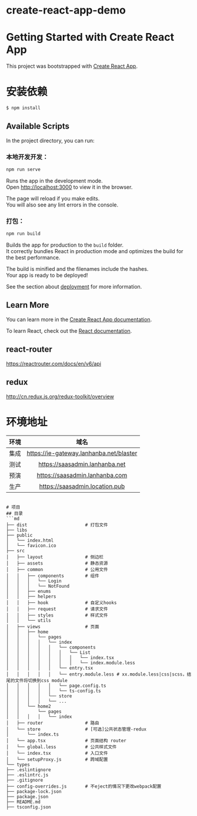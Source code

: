 # create-react-app-demo

# Getting Started with Create React App

This project was bootstrapped with [Create React App](https://github.com/facebook/create-react-app).


# 安装依赖
```bash
$ npm install
```

## Available Scripts

In the project directory, you can run:

### 本地开发开发：
```bash
npm run serve
```

Runs the app in the development mode.\
Open [http://localhost:3000](http://localhost:3000) to view it in the browser.

The page will reload if you make edits.\
You will also see any lint errors in the console.

### 打包：
```bash
npm run build
```

Builds the app for production to the `build` folder.\
It correctly bundles React in production mode and optimizes the build for the best performance.

The build is minified and the filenames include the hashes.\
Your app is ready to be deployed!

See the section about [deployment](https://facebook.github.io/create-react-app/docs/deployment) for more information.

## Learn More

You can learn more in the [Create React App documentation](https://facebook.github.io/create-react-app/docs/getting-started).

To learn React, check out the [React documentation](https://reactjs.org/).

## react-router

https://reactrouter.com/docs/en/v6/api

## redux

http://cn.redux.js.org/redux-toolkit/overview

# 环境地址
| 环境 | 域名 |
|:------:|:------------------:|
| 集成 | https://ie-gateway.lanhanba.net/blaster |
| 测试 | https://saasadmin.lanhanba.net  |
| 预演 | https://saasadmin.lanhanba.com  |
| 生产 | https://saasadmin.location.pub  |


```

# 项目
## 目录
```md
├── dist                      # 打包文件
├── libs
├── public
│   └── index.html
│   └── favicon.ico
├── src
│   ├── layout                # 侧边栏
│   ├── assets                # 静态资源
│   ├── common                # 公用文件
│   │   ├── components        # 组件
│   │   │   └── Login
│   │   │   └── NotFound
│   │   ├── enums
│   │   ├── helpers
│   │   ├── hook              # 自定义hooks
│   │   ├── request           # 请求文件
│   │   ├── styles            # 样式文件
│   │   └── utils
│   ├── views                 # 页面
│   │   ├── home
│   │   │   └── pages
│   │   │   │   └── index
│   │   │   │   │   └── components
│   │   │   │   │   │   └── List
│   │   │   │   │   │   │   └── index.tsx
│   │   │   │   │   │   │   └── index.module.less
│   │   │   │   │   └── entry.tsx
│   │   │   │   │   └── entry.module.less # xx.module.less|css|scss，结尾的文件将切换到css module
│   │   │   │   │   └── page.config.ts
│   │   │   │   │   └── ts-config.ts
│   │   │   │   └── store
│   │   │   │   └── ...
│   │   └── home2
│   │       └── pages
│   │   │   │   └── index
│   ├── router                # 路由
│   └── store                 # [可选]公共状态管理-redux
│       └── index.ts
│   └── app.tsx               # 页面结构 router
│   └── global.less           # 公共样式文件
│   └── index.tsx             # 入口文件
│   └── setupProxy.js         # 跨域配置
└── types
├── .eslintignore
├── .eslintrc.js
├── .gitignore
├── config-overrides.js       # 不eject的情况下更改webpack配置
├── package-lock.json
├── package.json
├── README.md
├── tsconfig.json



